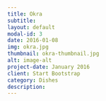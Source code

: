 ```yaml
---
title: Okra
subtitle: 
layout: default
modal-id: 3
date: 2016-01-08
img: okra.jpg
thumbnail: okra-thumbnail.jpg
alt: image-alt
project-date: January 2016
client: Start Bootstrap
category: Dishes
description: 
---
```

